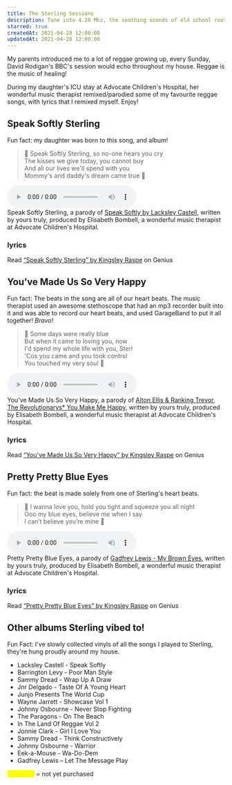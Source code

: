 ```yaml
---
title: The Sterling Sessions
description: Tune into 4.20 Mhz, the soothing sounds of old school roots reggae, classic songs remixed/parodied specifically for my daughter Sterling... reggae helps heal (even open heart surgery)!
starred: true
createdAt: 2021-04-28 12:00:00
updatedAt: 2021-04-28 12:00:00
---
```


<div class="container">
  <p>My parents introduced me to a lot of reggae growing up, every Sunday, David Rodigan's BBC's session would echo throughout my house. Reggae is the music of healing!</p>
  <p class="mb-5">During my daughter's ICU stay at Advocate Children's Hospital, her wonderful music therapist remixed/parodied some of my favourite reggae songs, with lyrics that I remixed myself. Enjoy!<p>
  <h2>Speak Softly Sterling</h2>
  <p>Fun fact: my daughter was born to this song, and album!</p>
  <blockquote class="blockquote text-center my-5">
    <p class="mb-0">
      🎵 Speak Softly Sterling, so no-one hears you cry<br/>
      The kisses we give today, you cannot buy<br/>
      And all our lives we'll spend with you<br/>
      Mommy's and daddy's dream came true   🎵
    </p>
  </blockquote>
  <audio controls class="w-100">
      <source src="/audio/speak-softly-sterling.mp3">
  </audio>
  <figcaption class="figure-caption">Speak Softly Sterling, a parody of <a href="https://www.discogs.com/Lacksley-Castell-Morning-Glory/release/2199736" target="_blank">Speak Softly by Lacksley Castell</a>, written by yours truly, produced by Elisabeth Bombell, a wonderful music therapist at Advocate Children's Hospital.</figcaption>
  <h3 class="h4">lyrics</h3>
  <div id='rg_embed_link_6755309' class='rg_embed_link' data-song-id='6755309'>Read <a href='https://genius.com/Kingsley-raspe-speak-softly-sterling-lyrics'>“Speak Softly Sterling” by Kingsley Raspe</a> on Genius</div>

  <h2 class="pt-5 mt-5">You’ve Made Us So Very Happy</h2>
  <p>Fun fact: The beats in the song are all of our heart beats. The music therapist used an awesome stethoscope that had an mp3 recorder built into it and was able to record our heart beats, and used GarageBand to put it all together! <em>Bravo!</em> </p>
  <blockquote class="blockquote text-center my-5">
    <p class="mb-0">
      🎵 Some days were really blue<br/>
      But when it came to loving you, now<br/>
      I'd spend my whole life with you, Sterl<br/>
      'Cos you came and you took control<br/>
      You touched my very soul 🎵
    </p>
  </blockquote>
  <audio controls class="w-100">
      <source src="/audio/you-made-us-so-very-happy.mp3">
  </audio>
  <figcaption class="figure-caption">You’ve Made Us So Very Happy, a parody of <a href="https://www.discogs.com/Alton-Ellis-Ranking-Trevor-The-Revolutionarys-You-Make-Me-Happy-Baby-I-Love-You/master/499534" target="_blank">Alton Ellis &amp; Ranking Trevor, The Revolutionarys* You Make Me Happy</a>, written by yours truly, produced by Elisabeth Bombell, a wonderful music therapist at Advocate Children's Hospital.</figcaption>
  <h3 class="h4">lyrics</h3>
  <div id='rg_embed_link_6755337' class='rg_embed_link' data-song-id='6755337'>Read <a href='https://genius.com/Kingsley-raspe-youve-made-us-so-very-happy-lyrics'>“You've Made Us So Very Happy” by Kingsley Raspe</a> on Genius</div>

  <h2 class="mt-5 pt-5">Pretty Pretty Blue Eyes</h2>
  <p>Fun fact: the beat is made solely from one of Sterling's heart beats.</p>
  <blockquote class="blockquote text-center my-5">
    <p class="mb-0">
      🎵 I wanna love you, hold you tight and squeeze you all night<br/>
      Ooo my blue eyes, believe me when I say<br/>
      I can’t believe you’re mine 🎵
    </p>
  </blockquote>

  <audio controls class="w-100">
      <source src="/audio/pretty-pretty-blue-eyes.mp3">
  </audio>
  <figcaption class="figure-caption">Pretty Pretty Blue Eyes, a parody of <a href="https://www.discogs.com/Gadfrey-Lewis-Let-The-Message-Play/release/3366847" target="_blank">Gadfrey Lewis - My Brown Eyes</a>, written by yours truly, produced by Elisabeth Bombell, a wonderful music therapist at Advocate Children's Hospital.</figcaption>
  <h3 class="h4">lyrics</h3>
  <div id='rg_embed_link_6755379' class='rg_embed_link' data-song-id='6755379'>Read <a href='https://genius.com/Kingsley-raspe-pretty-pretty-blue-eyes-lyrics'>“Pretty Pretty Blue Eyes” by Kingsley Raspe</a> on Genius</div>

  <h2 class="h1">Other albums Sterling vibed to!</h2>
  <p>Fun Fact: I've slowly collected vinyls of all the songs I played to Sterling, they're hung proudly around my house.</p>
  <ul>
    <li>Lacksley Castell - Speak Softly</li>
    <li>Barrington Levy - Poor Man Style</li>
    <li>Sammy Dread - Wrap Up A Draw</li>
    <li>Jnr Delgado - Taste Of A Young Heart</li>
    <li>Junjo Presents The World Cup</li>
    <li>Wayne Jarrett - Showcase Vol 1</li>
    <li>Johnny Osbourne - Never Stop Fighting</li>
    <li>The Paragons - On The Beach</li>
    <li>In The Land Of Reggae Vol 2</li>
    <li>Jonnie Clark - Girl I Love You</li>
    <li>Sammy Dread - Think Constructively</li>
    <li>Johnny Osbourne - Warrior</li>
    <li>Eek-a-Mouse - Wa-Do-Dem</li>
    <li><span class="mark">Gadfrey Lewis ‎– Let The Message Play</span></li>
  </ul>
  <p><mark>&nbsp;&nbsp;&nbsp;&nbsp;&nbsp;&nbsp;&nbsp;&nbsp;&nbsp;&nbsp;&nbsp;&nbsp;&nbsp;&nbsp;&nbsp;&nbsp;</mark> = not yet purchased</p>
</div>
